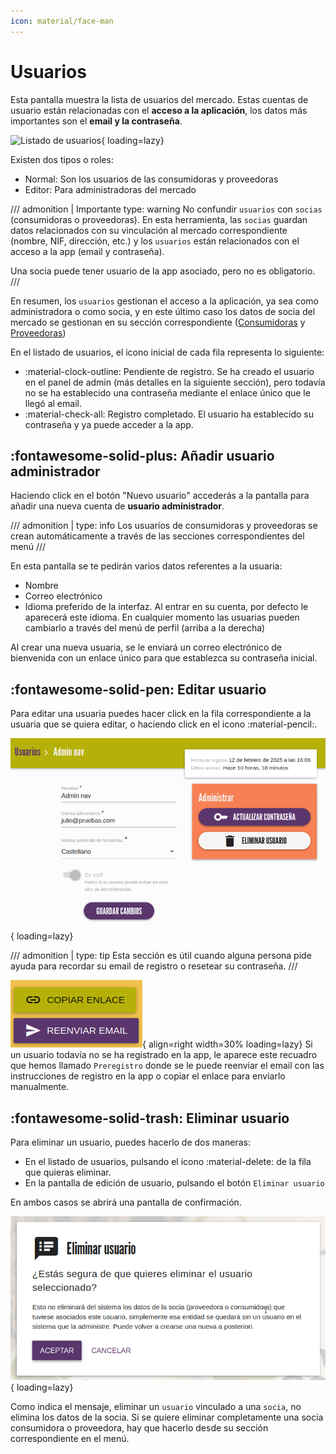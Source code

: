 ```yaml
---
icon: material/face-man
---
```


# Usuarios
Esta pantalla muestra la lista de usuarios del mercado. 
Estas cuentas de usuario están relacionadas con el **acceso a la aplicación**, los datos más importantes son el **email y
la contraseña**.

![Listado de usuarios](../assets/listado_usuarios.png){ loading=lazy} 


Existen dos tipos o roles:

- Normal: Son los usuarios de las consumidoras y proveedoras
- Editor: Para administradoras del mercado

/// admonition | Importante
    type: warning
No confundir `usuarios` con `socias` (consumidoras o proveedoras). En esta herramienta, las `socias` guardan datos
relacionados con su vinculación al mercado correspondiente (nombre, NIF, 
dirección, etc.) y los `usuarios` están relacionados con el acceso a la app (email y contraseña).

Una socia puede tener usuario de la app asociado, pero no es obligatorio.   
///

En resumen, los `usuarios` gestionan el acceso a la aplicación, ya sea como administradora o como socia, y en este último caso
los datos de socia del mercado se gestionan en su sección correspondiente 
([Consumidoras](consumidoras.md) y [Proveedoras](proveedoras.md))

En el listado de usuarios, el icono inicial de cada fila representa lo siguiente:

- :material-clock-outline: Pendiente de registro. Se ha creado el usuario en el panel de admin (más detalles en la siguiente sección), 
pero todavía no se ha establecido una contraseña mediante el enlace único que le llegó al email.
- :material-check-all: Registro completado. El usuario ha establecido su contraseña y ya puede acceder a la app.


## :fontawesome-solid-plus: Añadir usuario administrador
Haciendo click en el botón "Nuevo usuario" accederás a la pantalla para añadir una nueva cuenta de **usuario administrador**.

/// admonition | 
    type: info
Los usuarios de consumidoras y proveedoras se crean automáticamente a través de las secciones correspondientes del menú
///

En esta pantalla se te pedirán varios datos referentes a la usuaria:

  - Nombre
  - Correo electrónico
  - Idioma preferido de la interfaz. Al entrar en su cuenta, por defecto le aparecerá este idioma. En cualquier momento
las usuarias pueden cambiarlo a través del menú de perfil (arriba a la derecha)

Al crear una nueva usuaria, se le enviará un correo electrónico de bienvenida con un enlace único para que establezca 
su contraseña inicial. 


## :fontawesome-solid-pen: Editar usuario

Para editar una usuaria puedes hacer click en la fila correspondiente a la usuaria que se quiera editar, o haciendo 
click en el icono :material-pencil:.

![Editar usuario registrado](../../assets/editar_usuario_1.png){ loading=lazy} 

/// admonition | 
    type: tip
Esta sección es útil cuando alguna persona pide ayuda para recordar su email de registro o resetear su contraseña.
///

![Editar usuario registrado](../../assets/editar_usuario_preregistro.png){ align=right width=30% loading=lazy} 
Si un usuario todavía no se ha registrado en la app, le aparece este recuadro que hemos llamado `Preregistro` donde se le
puede reenviar el email con las instrucciones de registro en la app o copiar el enlace para enviarlo manualmente.


## :fontawesome-solid-trash: Eliminar usuario
Para eliminar un usuario, puedes hacerlo de dos maneras: 

- En el listado de usuarios, pulsando el icono :material-delete: de la fila que quieras eliminar. 
- En la pantalla de edición de usuario, pulsando el botón `Eliminar usuario`
 
En ambos casos se abrirá una pantalla de confirmación.

![Confirmación eliminar usuario](../../assets/eliminar_usuario_confirmacion.png){ loading=lazy} 

Como indica el mensaje, eliminar un `usuario` vinculado a una `socia`, no elimina los datos de la socia. Si se quiere eliminar 
completamente una socia consumidora o proveedora, hay que hacerlo desde su sección correspondiente en el menú.